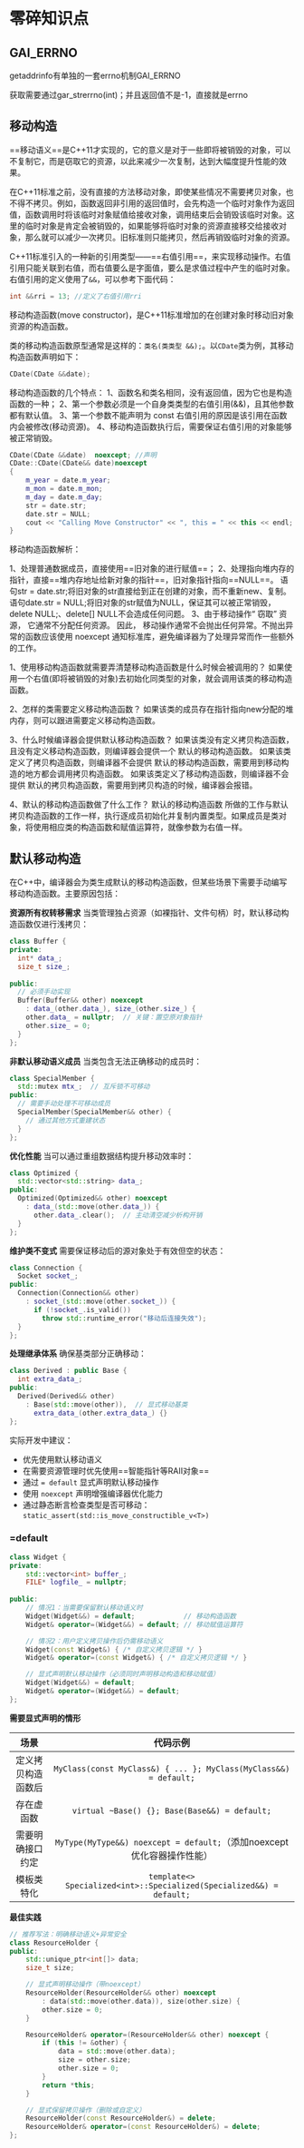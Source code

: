 # 零碎知识点

## GAI_ERRNO

getaddrinfo有单独的一套errno机制GAI_ERRNO

获取需要通过gar_strerrno(int)；并且返回值不是-1，直接就是errno



## 移动构造

==移动语义==是C++11才实现的，它的意义是对于一些即将被销毁的对象，可以不复制它，而是窃取它的资源，以此来减少一次复制，达到大幅度提升性能的效果。

在C++11标准之前，没有直接的方法移动对象，即使某些情况不需要拷贝对象，也不得不拷贝。例如，函数返回非引用的返回值时，会先构造一个临时对象作为返回值，函数调用时将该临时对象赋值给接收对象，调用结束后会销毁该临时对象。这里的临时对象是肯定会被销毁的，如果能够将临时对象的资源直接移交给接收对象，那么就可以减少一次拷贝。旧标准则只能拷贝，然后再销毁临时对象的资源。



C++11标准引入的一种新的引用类型——==右值引用==，来实现移动操作。右值引用只能关联到右值，而右值要么是字面值，要么是求值过程中产生的临时对象。右值引用的定义使用了`&&`，可以参考下面代码：		

```c++
int &&rri = 13; //定义了右值引用rri
```



移动构造函数(move constructor)，是C++11标准增加的在创建对象时移动旧对象资源的构造函数。

类的移动构造函数原型通常是这样的：`类名(类类型 &&);`。以`CDate`类为例，其移动构造函数声明如下：

```c++
CDate(CDate &&date);
```

移动构造函数的几个特点：
1、函数名和类名相同，没有返回值，因为它也是构造函数的一种；
2、第一个参数必须是一个自身类类型的右值引用(&&)，且其他参数都有默认值。
3、第一个参数不能声明为 const 右值引用的原因是该引用在函数内会被修改(移动资源)。
4、移动构造函数执行后，需要保证右值引用的对象能够被正常销毁。

```c++
CDate(CDate &&date)  noexcept; //声明
CDate::CDate(CDate&& date)noexcept
{
    m_year = date.m_year;
    m_mon = date.m_mon;
    m_day = date.m_day;
    str = date.str;
    date.str = NULL;
    cout << "Calling Move Constructor" << ", this = " << this << endl;
}
```

移动构造函数解析：

1、处理普通数据成员，直接使用==旧对象的进行赋值==；
2、处理指向堆内存的指针，直接==堆内存地址给新对象的指针==，旧对象指针指向==NULL==。
语句str = date.str;将旧对象的str直接给到正在创建的对象，而不重新new、复制。
语句date.str = NULL;将旧对象的str赋值为NULL，保证其可以被正常销毁，delete NULL;、delete[] NULL不会造成任何问题。
3、由于移动操作“ 窃取” 资源， 它通常不分配任何资源。 因此， 移动操作通常不会抛出任何异常。不抛出异常的函数应该使用 noexcept 通知标准库，避免编译器为了处理异常而作一些额外的工作。



1、使用移动构造函数就需要弄清楚移动构造函数是什么时候会被调用的？
如果使用一个右值(即将被销毁的对象)去初始化同类型的对象，就会调用该类的移动构造函数。

2、怎样的类需要定义移动构造函数？
如果该类的成员存在指针指向new分配的堆内存，则可以跟进需要定义移动构造函数。

3、什么时候编译器会提供默认移动构造函数？
如果该类没有定义拷贝构造函数，且没有定义移动构造函数，则编译器会提供一个 默认的移动构造函数。
如果该类定义了拷贝构造函数，则编译器不会提供 默认的移动构造函数，需要用到移动构造的地方都会调用拷贝构造函数。
如果该类定义了移动构造函数，则编译器不会提供 默认的拷贝构造函数，需要用到拷贝构造的时候，编译器会报错。

4、默认的移动构造函数做了什么工作？
默认的移动构造函数 所做的工作与默认拷贝构造函数的工作一样，执行逐成员初始化并复制内置类型。如果成员是类对象，将使用相应类的构造函数和赋值运算符，就像参数为右值一样。



## 默认移动构造

在C++中，编译器会为类生成默认的移动构造函数，但某些场景下需要手动编写移动构造函数。主要原因包括：

**资源所有权转移需求**
当类管理独占资源（如裸指针、文件句柄）时，默认移动构造函数仅进行浅拷贝：

```c++
class Buffer {
private:
  int* data_;
  size_t size_;
  
public:
  // 必须手动实现
  Buffer(Buffer&& other) noexcept 
    : data_(other.data_), size_(other.size_) {
    other.data_ = nullptr;  // 关键：置空原对象指针
    other.size_ = 0;
  }
};

```

**非默认移动语义成员**
当类包含无法正确移动的成员时：

```c++
class SpecialMember {
  std::mutex mtx_;  // 互斥锁不可移动
public:
  // 需要手动处理不可移动成员
  SpecialMember(SpecialMember&& other) {
    // 通过其他方式重建状态
  }
};

```

**优化性能**
当可以通过重组数据结构提升移动效率时：

```c++
class Optimized {
  std::vector<std::string> data_;
public:
  Optimized(Optimized&& other) noexcept 
    : data_(std::move(other.data_)) {
      other.data_.clear();  // 主动清空减少析构开销
  }
};

```

**维护类不变式**
需要保证移动后的源对象处于有效但空的状态：

```c++
class Connection {
  Socket socket_;
public:
  Connection(Connection&& other) 
    : socket_(std::move(other.socket_)) {
      if (!socket_.is_valid()) 
        throw std::runtime_error("移动后连接失效");
  }
};

```

**处理继承体系**
确保基类部分正确移动：

```c++
class Derived : public Base {
  int extra_data_;
public:
  Derived(Derived&& other) 
    : Base(std::move(other)),  // 显式移动基类
      extra_data_(other.extra_data_) {}
};

```

实际开发中建议：

- 优先使用默认移动语义
- 在需要资源管理时优先使用==智能指针等RAII对象==
- 通过 `= default` 显式声明默认移动操作
- 使用 `noexcept` 声明增强编译器优化能力
- 通过静态断言检查类型是否可移动：`static_assert(std::is_move_constructible_v<T>)`

### =default

```c++
class Widget {
private:
    std::vector<int> buffer_;
    FILE* logfile_ = nullptr;
    
public:
    // 情况1：当需要保留默认移动语义时
    Widget(Widget&&) = default;            // 移动构造函数
    Widget& operator=(Widget&&) = default; // 移动赋值运算符

    // 情况2：用户定义拷贝操作后仍需移动语义
    Widget(const Widget&) { /* 自定义拷贝逻辑 */ }
    Widget& operator=(const Widget&) { /* 自定义拷贝逻辑 */ }

    // 显式声明默认移动操作（必须同时声明移动构造和移动赋值）
    Widget(Widget&&) = default;
    Widget& operator=(Widget&&) = default;
};

```

**需要显式声明的情形**

|        场景        |                           代码示例                           |
| :----------------: | :----------------------------------------------------------: |
| 定义拷贝构造函数后 | `MyClass(const MyClass&) { ... }; MyClass(MyClass&&) = default;` |
|     存在虚函数     |        `virtual ~Base() {}; Base(Base&&) = default;`         |
|  需要明确接口约定  | `MyType(MyType&&) noexcept = default;`（添加noexcept优化容器操作性能） |
|     模板类特化     | `template<> Specialized<int>::Specialized(Specialized&&) = default;` |

**最佳实践**

```c++
// 推荐写法：明确移动语义+异常安全
class ResourceHolder {
public:
    std::unique_ptr<int[]> data;
    size_t size;

    // 显式声明移动操作（带noexcept）
    ResourceHolder(ResourceHolder&& other) noexcept
        : data(std::move(other.data)), size(other.size) {
        other.size = 0;
    }

    ResourceHolder& operator=(ResourceHolder&& other) noexcept {
        if (this != &other) {
            data = std::move(other.data);
            size = other.size;
            other.size = 0;
        }
        return *this;
    }

    // 显式保留拷贝操作（删除或自定义）
    ResourceHolder(const ResourceHolder&) = delete;
    ResourceHolder& operator=(const ResourceHolder&) = delete;
};

```

